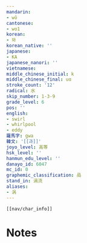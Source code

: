 ```yaml
---
mandarin:
- wō
cantonese:
- wo1
korean:
- 와
korean_native: ''
japanese:
- KA
japanese_nanori: ''
vietnamese:
middle_chinese_initial: k
middle_chinese_final: uɑ
stroke_count: '12'
radical: 水
skip_number: 1-3-9
grade_level: 6
pos: ''
english:
- swirl
- whirlpool
- eddy
羅馬字: gwa
韓文: '[[과]]'
joyo_level: 高等
hsk_level: ''
hanmun_edu_level: ''
danayo_id: 6047
mc_id: 0
graphemic_classification: 咼
stand_in: 渦流
aliases:
- 涡
---
```

```meta-bind-embed
[[nav/char_info]]
```

# Notes
